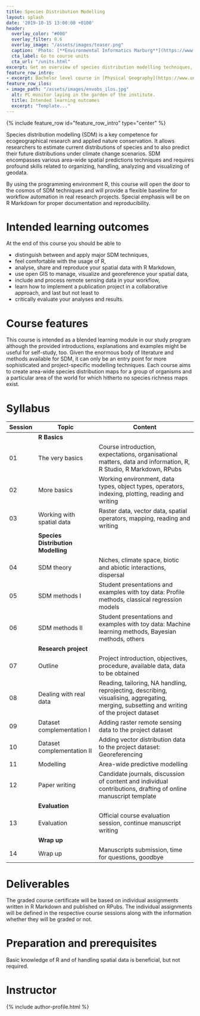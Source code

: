 ```yaml
---
title: Species Distribution Modelling
layout: splash
date: '2019-10-15 13:00:00 +0100'
header:
  overlay_color: "#000"
  overlay_filter: 0.6
  overlay_image: "/assets/images/teaser.png"
  caption: 'Photo: [**Environmental Informatics Marburg**](https://www.flickr.com/environmentalinformatics-marburg/)'
  cta_label: Go to course units
  cta_url: "/units.html"
excerpt: Get an overview of species distribution modelling techniques, use R for handling, modelling and visualizing geo-datasets, and conjointly prepare a draft for a peer-reviewed publication
feature_row_intro:
- excerpt: Bachelor level course in [Physical Geography](https://www.uni-marburg.de/de/fb19/studium/studiengaenge/bachelor-geographie/herzlich-willkommen-beim-bachelor-geographie){:target="_blank"} at Marburg University
feature_row_ilos:
- image_path: "/assets/images/envobs_ilos.jpg"
  alt: PC monitor laying in the garden of the institute.
  title: Intended learning outcomes
  excerpt: "Template..."
---
```


{% include feature_row id="feature_row_intro" type="center" %}

Species distribution modelling (SDM) is a key competence for ecogeographical research and applied nature conservation. 
It allows researchers to estimate current distributions of species and to also predict their future distributions under climate change scenarios.
SDM encompasses various area-wide spatial predictions techniques and requires profound skills related to organizing, handling, analyzing and visualizing of geodata. 

By using the programming environment R, this course will open the door to the cosmos of SDM techniques and will provide a flexible baseline for workflow automation in real research projects. Special emphasis will be on R Markdown for proper documentation and reproducibility. 


# Intended learning outcomes
At the end of this course you should be able to

* distinguish between and apply major SDM techniques,
* feel comfortable with the usage of R,
* analyse, share and reproduce your spatial data with R Markdown,
* use open GIS to manage, visualize and georeference your spatial data,
* include and process remote sensing data in your workflow,
* learn how to implement a publication project in a collaborative approach, and last but not least to
* critically evaluate your analyses and results.


# Course features

This course is intended as a blended learning module in our study program although the provided introductions, explanations and examples might be useful for self-study, too.
Given the enormous body of literature and methods available for SDM, it can only be an entry point for more sophisticated and project-specific modelling techniques.
Each course aims to create area-wide species distribution maps for a group of organisms and a particular area of the world for which hitherto no species richness maps exist.



# Syllabus

| Session | Topic | Content |
|---------|-------|---------|
|| **R Basics** ||
| 01 | The very basics              | Course introduction, expectations, organisational matters, data and information, R, R Studio, R Markdown, RPubs |
| 02 | More basics                  | Working environment, data types, object types, operators, indexing, plotting, reading and writing |
| 03 | Working with spatial data    | Raster data, vector data, spatial operators, mapping, reading and writing  |
|| **Species Distribution Modelling** ||
| 04 | SDM theory                   | Niches, climate space, biotic and abiotic interactions, dispersal   |
| 05 | SDM methods I                | Student presentations and examples with toy data: Profile methods, classical regression models |
| 06 | SDM methods II               | Student presentations and examples with toy data: Machine learning methods, Bayesian methods, others   |
|| **Research project** ||
| 07 | Outline                      | Project introduction, objectives, procedure, available data, data to be obtained |
| 08 | Dealing with real data       | Reading, tailoring, NA handling, reprojecting, describing, visualising, aggregating, merging, subsetting and writing of the project dataset |
| 09 | Dataset complementation I    | Adding raster remote sensing data to the project dataset |
| 10 | Dataset complementation II   | Adding vector distribution data to the project dataset: Georeferencing |
| 11 | Modelling                    | Area-wide predictive modelling |
| 12 | Paper writing                | Candidate journals, discussion of content and individual contributions, drafting of online manuscript template |
|| **Evaluation** ||
| 13 | Evaluation                   | Official course evaluation session, continue manuscript writing |
|| **Wrap up** ||
| 14 | Wrap up                      | Manuscripts submission, time for questions, goodbye |





<!--
3 SDM Techniken, evtl. angelehnt an rspatial HTML https://www.rspatial.org/raster/sdm/index.html
4 GIS Schnittstelle: QGIS Georeferenzieren
5 Fernerkundung Schnittstelle: Umweltlayer besorgen, projizieren, einladen
6 Punktdaten holen (von Christian, Tshikolovits?)
7 Modellieren: Verschieden Techniken besprechen, evtl vorstellen lassen und ausprobieren
9 Auswahl und Vorstellung verschiedener candidate journals
10 Entwurf paper und onlinedokument anlegen
11 Gemeinsames Arbeiten an paper: Aufgaben definieren, verteilen (Literaturrecherche, gemeinsame Literaturdatenbank anlegen)
-->


# Deliverables

The graded course certificate will be based on individual assignments written in R Markdown and published on RPubs.
The individual assignments will be defined in the respective course sessions along with the information whether they will be graded or not.


# Preparation and prerequisites

Basic knowledge of R and of handling spatial data is beneficial, but not required.


# Instructor
{% include author-profile.html %}


<!-- Funkychunky

# Syllabus

| Session | Topic | Content |
|-------|--------|---------|
|| **Data basics** ||
| 01 | First things first | Data and information, R, R Studio, R markdown, GitHub, GitHub classroom |
| 02 | First things second | Working environment, data sets, data types, data structures, logical operators, control structures |
|| **Data exploration** ||
| 03 | Look at your data | Reading and writing (tabulated) data, visual data exploitation, descriptive statistics |
| 04 | Clean your data | Tailoring data sets, fill values and NA, aggregating, merging or sub-setting data sets |
|| **Data modelling** ||
| 05 | Explain your data | Linear regression modelling, confidence intervals, sample tests, variance analysis |
| 06 | Predict your data | Cross-validation |
| 07 | Select your variables | Multiple linear models, feature selection |
| 08 | Predict your non-linear data | Generalized additive models |
| 09 | T-6 and holding | Build-in hold to finish up the explanation sessions |
| 10 | Predict your temporal data | Auto-correlation, AR and ARIMA models |
| 11 | Explain your temporal data | Decomposing time series |
|| **Visualization** ||
| 12 | Visualize your data | Publication quality graphics |
|| **Evaluation** ||
| 13 | Evaluation | Official course evaluation session |
|| **Wrap up** ||
| 14 | Wrap up | Time for questions, specific data analysis problems, goodbye |

-->
